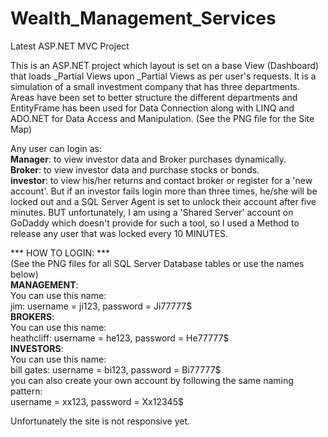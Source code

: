 # Wealth_Management_Services
Latest ASP.NET MVC Project

This is an ASP.NET project which layout is set on a base View (Dashboard) that loads _Partial Views upon _Partial Views as per user's requests.
It is a simulation of a small investment company that has three departments. Areas have been set to better structure the different departments and EntityFrame has been used for Data Connection along with LINQ and ADO.NET for Data Access and Manipulation. (See the PNG file for the Site Map)

Any user can login as: <br/>
<b>Manager</b>: to view investor data and Broker purchases dynamically. <br/>
<b>Broker</b>: to view investor data and purchase stocks or bonds. <br/>
<b>investor</b>: to view his/her returns and contact broker or register for a 'new account'. But if an investor fails login more than three times, he/she will be locked out and a SQL Server Agent is set to unlock their account after five minutes. BUT unfortunately, I am using a 'Shared Server' account on GoDaddy which doesn't provide for such a tool, so I used a Method to release any user that was locked every 10 MINUTES.

*** HOW TO LOGIN: *** <br/>
(See the PNG files for all SQL Server Database tables or use the names below) <br/>
<b>MANAGEMENT</b>: <br/>
You can use this name: <br/>
jim: username = ji123, password = Ji77777$ <br/>
<b>BROKERS</b>: <br/>
You can use this name: <br/>
heathcliff: username = he123, password = He77777$ <br/>
<b>INVESTORS</b>: <br/>
You can use this name: <br/>
bill gates: username = bi123, password = Bi77777$ <br/>
you can also create your own account by following the same naming pattern: <br/>
username = xx123, password = Xx12345$ 

Unfortunately the site is not responsive yet.
